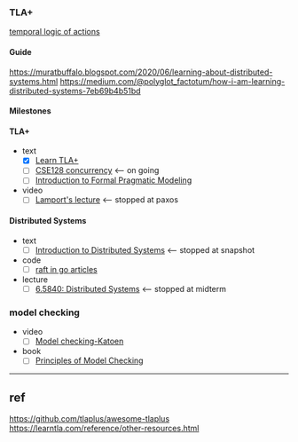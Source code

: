 ### TLA+ 
[temporal logic of actions 
](https://www.microsoft.com/en-us/research/uploads/prod/1991/12/The-Temporal-Logic-of-Actions-Current.pdf)

#### Guide 
https://muratbuffalo.blogspot.com/2020/06/learning-about-distributed-systems.html
https://medium.com/@polyglot_factotum/how-i-am-learning-distributed-systems-7eb69b4b51bd

#### Milestones

#### TLA+ 
- text
  - [x] [Learn TLA+](https://learntla.com/index.html)
  - [ ] [CSE128 concurrency](https://cseweb.ucsd.edu/classes/sp05/cse128/)  <-- on going
  - [ ] [Introduction to Formal Pragmatic Modeling](https://elliotswart.github.io/pragmaticformalmodeling/)

- video
  - [ ] [Lamport's lecture](https://lamport.azurewebsites.net/video/videos.html) <-- stopped at paxos

#### Distributed Systems

- text
  - [ ] [Introduction to Distributed Systems](https://cse.buffalo.edu/~demirbas/CSE586/book.pdf) <-- stopped at snapshot
  
- code
  - [ ] [raft in go articles](https://github.com/eliben/raft?tab=readme-ov-file)
 
- lecture
  - [ ] [6.5840: Distributed Systems](https://pdos.csail.mit.edu/6.824/schedule.html) <-- stopped at midterm

### model checking
- video
  - [ ] [Model checking-Katoen](https://youtube.com/playlist?list=PLwabKnOFhE38C0o6z_bhlF_uOUlblDTjh&si=1l_0QCvlkpy6wIwT)

- book
   - [ ] [Principles of Model Checking](https://en.wikipedia.org/wiki/Principles_of_Model_Checking)

---

## ref

https://github.com/tlaplus/awesome-tlaplus
https://learntla.com/reference/other-resources.html
